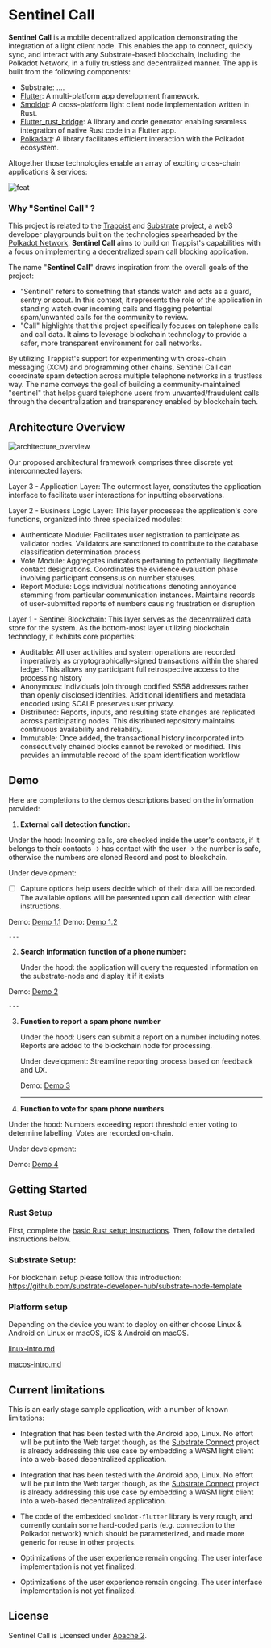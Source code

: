 # Sentinel Call

**Sentinel Call** is a mobile decentralized application demonstrating the integration of a light client node. This enables the app to connect, quickly sync, and interact with any Substrate-based blockchain, including the Polkadot Network, in a fully trustless and decentralized manner. The app is built from the following components:

- Substrate: ….
- [Flutter](https://flutter.dev/): A multi-platform app development framework.
- [Smoldot](https://github.com/smol-dot/smoldot): A cross-platform light client node implementation written in Rust.
- [Flutter_rust_bridge](https://github.com/fzyzcjy/flutter_rust_bridge): A library and code generator enabling seamless integration of native Rust code in a Flutter app.
- [Polkadart](https://github.com/polkadart): A library facilitates efficient interaction with the Polkadot ecosystem.

Altogether those technologies enable an array of exciting cross-chain applications & services:

![feat](https://github.com/t41n4/sentinel-call/assets/62371366/b77386ed-7655-45b3-8bde-61f437d0fbd8)

### Why "Sentinel Call" ?

This project is related to the [Trappist](https://github.com/paritytech/trappist) and [Substrate](https://github.com/paritytech/substrate) project, a web3 developer playgrounds built on the technologies spearheaded by the [Polkadot Network](https://polkadot.network/). **Sentinel Call** aims to build on Trappist's capabilities with a focus on implementing a decentralized spam call blocking application.

The name "**Sentinel Call**" draws inspiration from the overall goals of the project:

- "Sentinel" refers to something that stands watch and acts as a guard, sentry or scout. In this context, it represents the role of the application in standing watch over incoming calls and flagging potential spam/unwanted calls for the community to review.
- "Call" highlights that this project specifically focuses on telephone calls and call data. It aims to leverage blockchain technology to provide a safer, more transparent environment for call networks.

By utilizing Trappist's support for experimenting with cross-chain messaging (XCM) and programming other chains, Sentinel Call can coordinate spam detection across multiple telephone networks in a trustless way. The name conveys the goal of building a community-maintained "sentinel" that helps guard telephone users from unwanted/fraudulent calls through the decentralization and transparency enabled by blockchain tech.

## Architecture Overview

![architecture_overview](https://github.com/t41n4/sentinel-call/assets/62371366/9062f62a-aeb8-41e9-98f5-13e008338d18)

Our proposed architectural framework comprises three discrete yet interconnected layers:

Layer 3 - Application Layer: The outermost layer, constitutes the application interface to facilitate user interactions for inputting observations.

Layer 2 - Business Logic Layer: This layer processes the application's core functions, organized into three specialized modules:

- Authenticate Module: Facilitates user registration to participate as validator nodes. Validators are sanctioned to contribute to the database classification determination process
- Vote Module: Aggregates indicators pertaining to potentially illegitimate contact designations. Coordinates the evidence evaluation phase involving participant consensus on number statuses.
- Report Module: Logs individual notifications denoting annoyance stemming from particular communication instances. Maintains records of user-submitted reports of numbers causing frustration or disruption

Layer 1 - Sentinel Blockchain: This layer serves as the decentralized data store for the system. As the bottom-most layer utilizing blockchain technology, it exhibits core properties:

- Auditable: All user activities and system operations are recorded imperatively as cryptographically-signed transactions within the shared ledger. This allows any participant full retrospective access to the processing history
- Anonymous: Individuals join through codified SS58 addresses rather than openly disclosed identities. Additional identifiers and metadata encoded using SCALE preserves user privacy.
- Distributed: Reports, inputs, and resulting state changes are replicated across participating nodes. This distributed repository maintains continuous availability and reliability.
- Immutable: Once added, the transactional history incorporated into consecutively chained blocks cannot be revoked or modified. This provides an immutable record of the spam identification workflow

## **Demo**

Here are completions to the demos descriptions based on the information provided:

1. **External call detection function:** 

Under the hood: Incoming calls, are checked inside the user's contacts, if it belongs to their contacts → has contact with the user → the number is safe, otherwise the numbers are cloned Record and post to blockchain.

Under development:

- [ ]  Capture options help users decide which of their data will be recorded. The available options will be presented upon call detection with clear instructions.

Demo: [Demo 1.1](https://github.com/t41n4/sentinel-call/assets/62371366/a3130493-700c-4446-bd1b-f0c3207232d7)
Demo: [Demo 1.2](https://github.com/t41n4/sentinel-call/assets/62371366/a940573b-fea1-4c03-8cd6-8a8af2edc6c1)
    
    ---

2. **Search information function of a phone number:**
    
    Under the hood: the application will query the requested information on the substrate-node and display it if it exists
    
Demo: [Demo 2](https://github.com/t41n4/sentinel-call/assets/62371366/ec0048cd-7b5c-401d-a9e5-c414fe039518) 
    
    ---
    
3. **Function to report a spam phone number**  
    
    Under the hood: Users can submit a report on a number including notes. Reports are added to the blockchain node for processing.
    
    Under development: Streamline reporting process based on feedback and UX.
    
    Demo: [Demo 3](https://github.com/t41n4/sentinel-call/assets/62371366/bbadb1f7-93b0-4d27-b1ef-71568882e290)
    
    ---
    
4. **Function to vote for spam phone numbers**  

Under the hood: Numbers exceeding report threshold enter voting to determine labelling. Votes are recorded on-chain.

Under development: 


Demo: [Demo 4](https://github.com/t41n4/sentinel-call/assets/62371366/074654bc-e5f3-4733-ab6e-fda32a98f59c)

## Getting Started

### Rust Setup

First, complete the [basic Rust setup instructions](https://doc.rust-lang.org/book/ch01-01-installation.html). Then, follow the detailed instructions below.

### **Substrate Setup:**

For blockchain setup please follow this introduction: https://github.com/substrate-developer-hub/substrate-node-template

### Platform setup

Depending on the device you want to deploy on either choose Linux & Android on Linux or macOS, iOS & Android on macOS.

[linux-intro.md](./docs//linux-instructions.md)

[macos-intro.md](./docs/macos-instructions.md)

## Current limitations

This is an early stage sample application, with a number of known limitations:

- Integration that has been tested with the Android app, Linux. No effort will be put into the Web target though, as the [Substrate Connect](https://github.com/paritytech/substrate-connect) project is already addressing this use case by embedding a WASM light client into a web-based decentralized application.

- Integration that has been tested with the Android app, Linux. No effort will be put into the Web target though, as the [Substrate Connect](https://github.com/paritytech/substrate-connect) project is already addressing this use case by embedding a WASM light client into a web-based decentralized application.
- The code of the embedded `smoldot-flutter` library is very rough, and currently contain some hard-coded parts (e.g. connection to the Polkadot network) which should be parameterized, and made more generic for reuse in other projects.
- Optimizations of the user experience remain ongoing. The user interface implementation is not yet finalized.
- Optimizations of the user experience remain ongoing. The user interface implementation is not yet finalized.

## License

Sentinel Call is Licensed under [Apache 2](notion://www.notion.so/n4t41/LICENSE).
